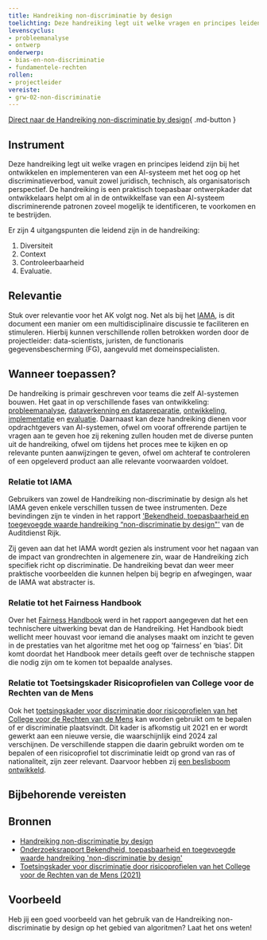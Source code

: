 ```yaml
---
title: Handreiking non-discriminatie by design
toelichting: Deze handreiking legt uit welke vragen en principes leidend zijn bij het ontwikkelen en implementeren van een AI-systeem met het oog op het discriminatieverbod, vanuit zowel juridisch, technisch, als organisatorisch perspectief.
levenscyclus:
- probleemanalyse
- ontwerp
onderwerp:
- bias-en-non-discriminatie
- fundamentele-rechten
rollen:
- projectleider
vereiste:
- grw-02-non-discriminatie
---
```


<!-- tags -->

[Direct naar de Handreiking non-discriminatie by design](https://www.rijksoverheid.nl/documenten/rapporten/2021/06/10/handreiking-non-discriminatie-by-design){ .md-button }
## Instrument

Deze handreiking legt uit welke vragen en principes leidend zijn bij het ontwikkelen en implementeren van een AI-systeem met het oog op het discriminatieverbod, vanuit zowel juridisch, technisch, als organisatorisch perspectief.
De handreiking is een praktisch toepasbaar ontwerpkader dat ontwikkelaars helpt om al in de ontwikkelfase van een AI-systeem discriminerende patronen zoveel mogelijk te identificeren, te voorkomen en te bestrijden.

Er zijn 4 uitgangspunten die leidend zijn in de handreiking:

1. Diversiteit
2. Context
3. Controleerbaarheid
4. Evaluatie.


## Relevantie

Stuk over relevantie voor het AK volgt nog.
Net als bij het [IAMA](IAMA.md), is dit document een manier om een multidisciplinaire discussie te faciliteren en stimuleren. Hierbij kunnen verschillende rollen betrokken worden door de projectleider: data-scientists, juristen, de functionaris gegevensbescherming (FG), aangevuld met domeinspecialisten.

## Wanneer toepassen?
De handreiking is primair geschreven voor teams die zelf AI-systemen bouwen. Het gaat in op verschillende fases van ontwikkeling: [probleemanalyse](../levenscyclus/probleemanalyse.md), [dataverkenning en datapreparatie](../levenscyclus/dataverkenning-en-datapreparatie.md), [ontwikkeling](ontwikkelen.md), [implementatie](implementatie.md) en [evaluatie](verificatie-en-validatie.md).
Daarnaast kan deze handreiking dienen voor opdrachtgevers van AI-systemen, ofwel om vooraf offrerende partijen te vragen aan te geven hoe zij rekening zullen houden met de diverse punten uit de handreiking, ofwel om tijdens het proces mee te kijken en op relevante punten aanwijzingen te geven, ofwel om achteraf te controleren of een opgeleverd product aan alle relevante voorwaarden voldoet. 

### Relatie tot IAMA
Gebruikers van zowel de Handreiking non-discriminatie by design als het IAMA geven enkele verschillen tussen de twee instrumenten. Deze bevindingen zijn te vinden in het rapport ['Bekendheid, toepasbaarheid en toegevoegde waarde handreiking “non-discriminatie by design"'](https://open.overheid.nl/documenten/7052294a-e70a-4084-88da-d09ae5f202cb/file) van de Auditdienst Rijk.

Zij geven aan dat het IAMA wordt gezien als instrument voor het nagaan van de impact van grondrechten in algemenere zin, waar de Handreiking zich specifiek richt op discriminatie. De handreiking bevat dan weer meer praktische voorbeelden die kunnen helpen bij begrip en afwegingen, waar de IAMA wat abstracter is.

### Relatie tot het Fairness Handbook
Over het [Fairness Handbook](fairness-handbook.md) werd in het rapport aangegeven dat het een technischere uitwerking bevat dan de Handreiking. Het Handbook biedt wellicht meer houvast voor iemand die analyses maakt om inzicht te geven in de prestaties van het algoritme met het oog op ‘fairness’ en ‘bias’. Dit komt doordat het Handbook meer details geeft over de technische stappen die nodig zijn om te komen tot bepaalde analyses.

### Relatie tot Toetsingskader Risicoprofielen van College voor de Rechten van de Mens
Ook het [toetsingskader voor discriminatie door risicoprofielen van het College voor de Rechten van de Mens](https://publicaties.mensenrechten.nl/publicatie/61a734e65d726f72c45f9dce) kan worden gebruikt om te bepalen of er discriminatie plaatsvindt. Dit kader is afkomstig uit 2021 en er wordt gewerkt aan een nieuwe versie, die waarschijnlijk eind 2024 zal verschijnen. De verschillende stappen die daarin gebruikt worden om te bepalen of een risicoprofiel tot discriminatie leidt op grond van ras of nationaliteit, zijn zeer relevant. Daarvoor hebben zij [een beslisboom ontwikkeld](https://publicaties.mensenrechten.nl/file/6ac9f9ec-c837-23b1-0032-5c2e684db188.pdf).

## Bijbehorende vereisten

<!-- list_vereisten_on_maatregelen_page -->

## Bronnen

- [Handreiking non-discriminatie by design](https://www.rijksoverheid.nl/documenten/rapporten/2021/06/10/handreiking-non-discriminatie-by-design)
- [Onderzoeksrapport Bekendheid, toepasbaarheid en toegevoegde waarde handreiking 'non-discriminatie by design'](https://open.overheid.nl/documenten/7052294a-e70a-4084-88da-d09ae5f202cb/file)
- [Toetsingskader voor discriminatie door risicoprofielen van het College voor de Rechten van de Mens (2021)](https://publicaties.mensenrechten.nl/publicatie/61a734e65d726f72c45f9dce)

## Voorbeeld

Heb jij een goed voorbeeld van het gebruik van de Handreiking non-discriminatie by design op het gebied van algoritmen? Laat het ons weten!
